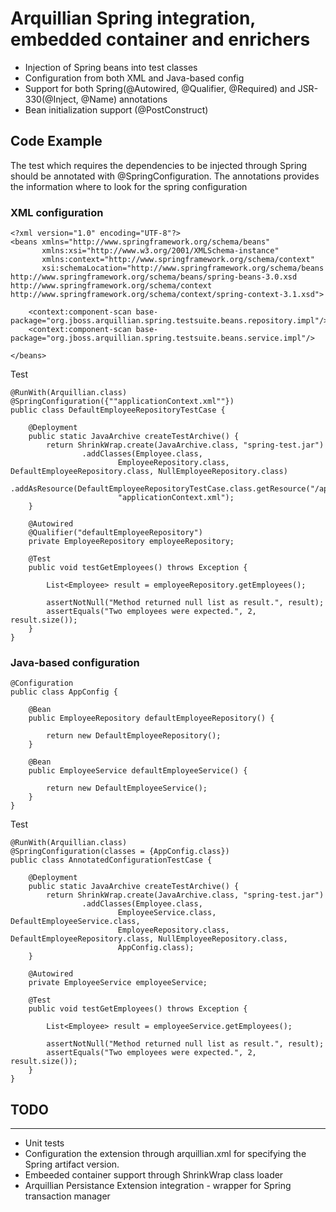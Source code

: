 # Arquillian Spring integration, embedded container and enrichers
* Injection of Spring beans into test classes
* Configuration from both XML and Java-based config
* Support for both Spring(@Autowired, @Qualifier, @Required) and JSR-330(@Inject, @Name) annotations
* Bean initialization support (@PostConstruct)

## Code Example

The test which requires the dependencies to be injected through Spring should be annotated with @SpringConfiguration.
The annotations provides the information where to look for the spring configuration

### XML configuration

```
<?xml version="1.0" encoding="UTF-8"?>
<beans xmlns="http://www.springframework.org/schema/beans"
       xmlns:xsi="http://www.w3.org/2001/XMLSchema-instance"
       xmlns:context="http://www.springframework.org/schema/context"
       xsi:schemaLocation="http://www.springframework.org/schema/beans http://www.springframework.org/schema/beans/spring-beans-3.0.xsd http://www.springframework.org/schema/context http://www.springframework.org/schema/context/spring-context-3.1.xsd">

    <context:component-scan base-package="org.jboss.arquillian.spring.testsuite.beans.repository.impl"/>
    <context:component-scan base-package="org.jboss.arquillian.spring.testsuite.beans.service.impl"/>

</beans>
```

Test
```
@RunWith(Arquillian.class)
@SpringConfiguration({""applicationContext.xml""})
public class DefaultEmployeeRepositoryTestCase {

    @Deployment
    public static JavaArchive createTestArchive() {
        return ShrinkWrap.create(JavaArchive.class, "spring-test.jar")
                .addClasses(Employee.class,
                        EmployeeRepository.class, DefaultEmployeeRepository.class, NullEmployeeRepository.class)
                .addAsResource(DefaultEmployeeRepositoryTestCase.class.getResource("/applicationContext.xml"),
                        "applicationContext.xml");
    }

    @Autowired
    @Qualifier("defaultEmployeeRepository")
    private EmployeeRepository employeeRepository;

    @Test
    public void testGetEmployees() throws Exception {

        List<Employee> result = employeeRepository.getEmployees();

        assertNotNull("Method returned null list as result.", result);
        assertEquals("Two employees were expected.", 2, result.size());
    }
}
```

### Java-based configuration

```
@Configuration
public class AppConfig {

    @Bean
    public EmployeeRepository defaultEmployeeRepository() {

        return new DefaultEmployeeRepository();
    }

    @Bean
    public EmployeeService defaultEmployeeService() {

        return new DefaultEmployeeService();
    }
}
```

Test
```
@RunWith(Arquillian.class)
@SpringConfiguration(classes = {AppConfig.class})
public class AnnotatedConfigurationTestCase {

    @Deployment
    public static JavaArchive createTestArchive() {
        return ShrinkWrap.create(JavaArchive.class, "spring-test.jar")
                .addClasses(Employee.class,
                        EmployeeService.class, DefaultEmployeeService.class,
                        EmployeeRepository.class, DefaultEmployeeRepository.class, NullEmployeeRepository.class,
                        AppConfig.class);
    }

    @Autowired
    private EmployeeService employeeService;

    @Test
    public void testGetEmployees() throws Exception {

        List<Employee> result = employeeService.getEmployees();

        assertNotNull("Method returned null list as result.", result);
        assertEquals("Two employees were expected.", 2, result.size());
    }
}
```

## TODO
------------------------------
* Unit tests
* Configuration the extension through arquillian.xml for specifying the Spring artifact version.
* Embeeded container support through ShrinkWrap class loader
* Arquillian Persistance Extension integration - wrapper for Spring transaction manager